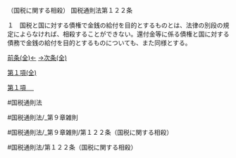 （国税に関する相殺）
国税通則法第１２２条

１　国税と国に対する債権で金銭の給付を目的とするものとは、法律の別段の規定によらなければ、相殺することができない。還付金等に係る債権と国に対する債務で金銭の給付を目的とするものについても、また同様とする。

[前条(全)←](国税通則法＿＿＿＿＿第１２１条_.md)    [→次条(全)](国税通則法＿＿＿＿＿第１２３条_.md)

[第１項(全)](国税通則法＿＿＿＿＿第１２２条第１項_.md)  

[第１項 　 ](国税通則法＿＿＿＿＿第１２２条第１項.md)  

#国税通則法

#国税通則法/_第９章雑則

#国税通則法/_第９章雑則/第１２２条（国税に関する相殺）

#国税通則法/第１２２条（国税に関する相殺）

